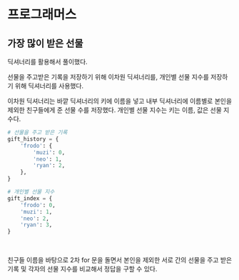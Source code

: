 # 프로그래머스

## 가장 많이 받은 선물

딕셔너리를 활용해서 풀이했다.

선물을 주고받은 기록을 저장하기 위해 이차원 딕셔너리를, 개인별 선물 지수를 저장하기 위해 딕셔너리를 사용했다.

이차원 딕셔너리는 바깥 딕셔너리의 키에 이름을 넣고 내부 딕셔너리에 이름별로 본인을 제외한 친구들에게 준 선물 수를 저장했다. 개인별 선물 지수는 키는 이름, 값은 선물 지수다.

```python
# 선물을 주고 받은 기록
gift_history = {
    'frodo': {
        'muzi': 0,
        'neo': 1,
        'ryan': 2,
    },
}

# 개인별 선물 지수
gift_index = {
    'frodo': 0,
    'muzi': 1,
    'neo': 2,
    'ryan': 3,
}
```

<br>

친구들 이름을 바탕으로 2차 for 문을 돌면서 본인을 제외한 서로 간의 선물을 주고 받은 기록 및 각자의 선물 지수를 비교해서 정답을 구할 수 있다.

